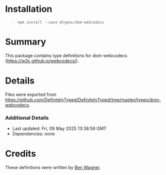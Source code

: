 # Installation
> `npm install --save @types/dom-webcodecs`

# Summary
This package contains type definitions for dom-webcodecs (https://w3c.github.io/webcodecs/).

# Details
Files were exported from https://github.com/DefinitelyTyped/DefinitelyTyped/tree/master/types/dom-webcodecs.

### Additional Details
 * Last updated: Fri, 09 May 2025 13:38:59 GMT
 * Dependencies: none

# Credits
These definitions were written by [Ben Wagner](https://github.com/dogben).
